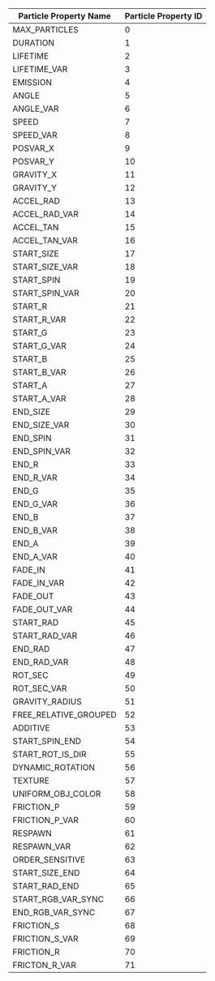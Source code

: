 | Particle Property Name | Particle Property ID |
| --- | ----- |
| MAX_PARTICLES | 0 |
| DURATION | 1 |
| LIFETIME | 2 |
| LIFETIME_VAR | 3 |
| EMISSION | 4 |
| ANGLE | 5 |
| ANGLE_VAR | 6 |
| SPEED | 7 |
| SPEED_VAR | 8 |
| POSVAR_X | 9 |
| POSVAR_Y | 10 |
| GRAVITY_X | 11 |
| GRAVITY_Y | 12 |
| ACCEL_RAD | 13 |
| ACCEL_RAD_VAR | 14 |
| ACCEL_TAN | 15 |
| ACCEL_TAN_VAR | 16 |
| START_SIZE | 17 |
| START_SIZE_VAR | 18 |
| START_SPIN | 19 |
| START_SPIN_VAR | 20 |
| START_R | 21 |
| START_R_VAR | 22 |
| START_G | 23 |
| START_G_VAR | 24 |
| START_B | 25 |
| START_B_VAR | 26 |
| START_A | 27 |
| START_A_VAR | 28 |
| END_SIZE | 29 |
| END_SIZE_VAR | 30 |
| END_SPIN | 31 |
| END_SPIN_VAR | 32 |
| END_R | 33 |
| END_R_VAR | 34 |
| END_G | 35 |
| END_G_VAR | 36 |
| END_B | 37 |
| END_B_VAR | 38 |
| END_A | 39 |
| END_A_VAR | 40 |
| FADE_IN | 41 |
| FADE_IN_VAR | 42 |
| FADE_OUT | 43 |
| FADE_OUT_VAR | 44 |
| START_RAD | 45 |
| START_RAD_VAR | 46 |
| END_RAD | 47 |
| END_RAD_VAR | 48 |
| ROT_SEC | 49 |
| ROT_SEC_VAR | 50 |
| GRAVITY_RADIUS | 51 |
| FREE_RELATIVE_GROUPED | 52 |
| ADDITIVE | 53 |
| START_SPIN_END | 54 |
| START_ROT_IS_DIR | 55 |
| DYNAMIC_ROTATION | 56 |
| TEXTURE | 57 |
| UNIFORM_OBJ_COLOR | 58 |
| FRICTION_P | 59 |
| FRICTION_P_VAR | 60 |
| RESPAWN | 61 |
| RESPAWN_VAR | 62 |
| ORDER_SENSITIVE | 63 |
| START_SIZE_END | 64 |
| START_RAD_END | 65 |
| START_RGB_VAR_SYNC | 66 |
| END_RGB_VAR_SYNC | 67 |
| FRICTION_S | 68 |
| FRICTION_S_VAR | 69 |
| FRICTION_R | 70 |
| FRICTON_R_VAR | 71 |
